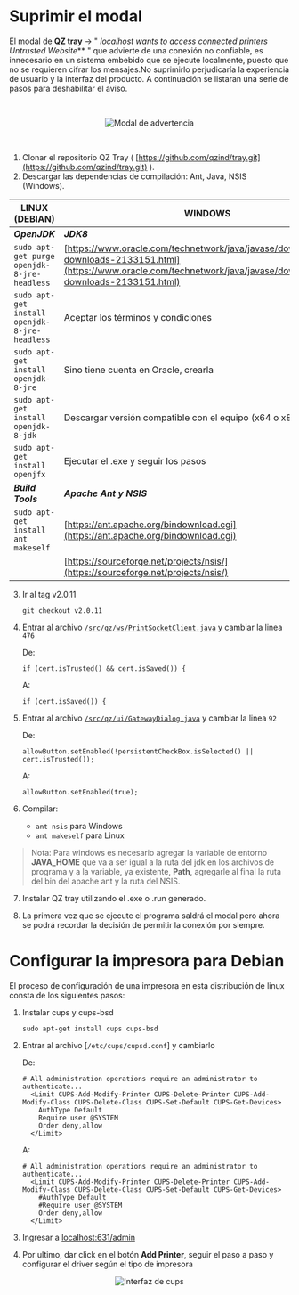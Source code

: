# Suprimir el modal

El modal de **QZ tray** -> " _localhost wants to access connected printers Untrusted Website_** " que advierte de una conexión no confiable, es innecesario en un sistema embebido que se ejecute localmente, puesto que no se requieren cifrar los mensajes.No suprimirlo perjudicaría la experiencia de usuario y la interfaz del producto. A continuación se listaran una serie de pasos para deshabilitar el aviso.

<br />
<p align="center">
  <img src="https://i.imgur.com/uoHcg0r.png" alt="Modal de advertencia"/>
</p>
<br />


1.  Clonar el repositorio QZ Tray ( [https://github.com/qzind/tray.git](https://github.com/qzind/tray.git) ).
2.  Descargar las dependencias de compilación: Ant, Java, NSIS (Windows).

|LINUX  (DEBIAN)                               |WINDOWS                      |
|----------------------------------------------|-----------------------------|
|***OpenJDK***  							   |***JDK8***  	                             |
|`sudo apt-get purge openjdk-8-jre-headless`   |[https://www.oracle.com/technetwork/java/javase/downloads/jdk8-downloads-2133151.html](https://www.oracle.com/technetwork/java/javase/downloads/jdk8-downloads-2133151.html)            |
|`sudo apt-get install openjdk-8-jre-headless` |Aceptar los términos y condiciones         |
|`sudo apt-get install openjdk-8-jre`          |Sino tiene cuenta en Oracle, crearla|
|`sudo apt-get install openjdk-8-jdk`          |Descargar versión compatible con el equipo (x64 o x86)|
|`sudo apt-get install openjfx`                |Ejecutar el .exe y seguir los pasos|
|***Build Tools***          				   |***Apache Ant y NSIS***  |
|`sudo apt-get install ant makeself`           |[https://ant.apache.org/bindownload.cgi](https://ant.apache.org/bindownload.cgi)|
|          |[https://sourceforge.net/projects/nsis/](https://sourceforge.net/projects/nsis/)|

3.  Ir al tag v2.0.11
	```
	git checkout v2.0.11
	```
4.  Entrar al archivo [`/src/qz/ws/PrintSocketClient.java`](https://github.com/qzind/tray/blob/6a3d0cc2fd4708b04eb92cba38f3bb35f93861bf/src/qz/ws/PrintSocketClient.java#L476)  y cambiar la linea  `476`
    
    De:
    
    ```
    if (cert.isTrusted() && cert.isSaved()) {
    ```
    
    A:
    
    ```
    if (cert.isSaved()) {
    ```
    
5.  Entrar al archivo  [`/src/qz/ui/GatewayDialog.java`](https://github.com/qzind/tray/blob/6a3d0cc2fd4708b04eb92cba38f3bb35f93861bf/src/qz/ui/GatewayDialog.java#L92) y cambiar la linea  `92`
    
    De:
    
    ```
    allowButton.setEnabled(!persistentCheckBox.isSelected() || cert.isTrusted());
    ```
    
    A:
    
    ```
    allowButton.setEnabled(true);
    ```
    
6.  Compilar:
    
    -   `ant nsis`  para Windows
    -   `ant makeself`  para Linux

	

> Nota: Para windows es necesario agregar la variable de entorno
> **JAVA_HOME** que va a ser igual a la ruta del jdk en los archivos de
> programa y a la variable, ya existente, **Path**, agregarle al final la
> ruta del bin del apache ant y la ruta del NSIS.

7.  Instalar QZ tray utilizando el .exe o .run generado.
    
8.  La primera vez que se ejecute el programa saldrá el modal pero ahora se podrá recordar la decisión de permitir  la conexión por siempre.

# Configurar la impresora para Debian

El proceso de configuración de una impresora en esta distribución de linux consta de los siguientes pasos:

1. Instalar cups y cups-bsd

	`sudo apt-get install cups cups-bsd`
2. Entrar al archivo  [`/etc/cups/cupsd.conf`] y cambiarlo
    
    De:
    
    ```
    # All administration operations require an administrator to authenticate...
	  <Limit CUPS-Add-Modify-Printer CUPS-Delete-Printer CUPS-Add-Modify-Class CUPS-Delete-Class CUPS-Set-Default CUPS-Get-Devices>
	    AuthType Default
		Require user @SYSTEM
	    Order deny,allow
	  </Limit>
    ```
    
    A:
    
    ```
    # All administration operations require an administrator to authenticate...
	  <Limit CUPS-Add-Modify-Printer CUPS-Delete-Printer CUPS-Add-Modify-Class CUPS-Delete-Class CUPS-Set-Default CUPS-Get-Devices>
	    #AuthType Default
		#Require user @SYSTEM
	    Order deny,allow
	  </Limit>
    ```
3. Ingresar a [localhost:631/admin](http://localhost:631/admin)
4. Por ultimo, dar click en el botón **Add Printer**, seguir el paso a paso y configurar el driver según el tipo de impresora

<p align="center">
  <img src="https://www.securitronlinux.com/wp-content/uploads/2012/05/add-printer.jpeg" alt="Interfaz de cups"/>
</p>

